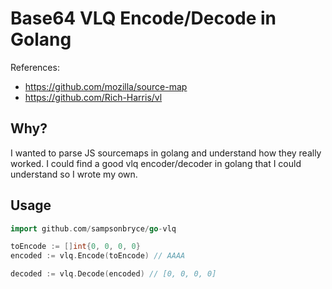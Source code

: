 # Base64 VLQ Encode/Decode in Golang

References: 
- https://github.com/mozilla/source-map
- https://github.com/Rich-Harris/vl

## Why?

I wanted to parse JS sourcemaps in golang and understand how they really worked. I could find a good vlq encoder/decoder in golang that I could understand so I wrote my own.

## Usage

```go
import github.com/sampsonbryce/go-vlq

toEncode := []int{0, 0, 0, 0}
encoded := vlq.Encode(toEncode) // AAAA

decoded := vlq.Decode(encoded) // [0, 0, 0, 0]
```